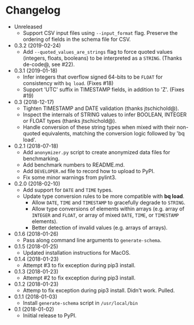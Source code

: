 # Changelog

* Unreleased
    * Support CSV input files using `--input_format` flag. Preserve
      the ordering of fields in the schema file for CSV.
* 0.3.2 (2019-02-24)
    * Add `--quoted_values_are_strings` flag to force quoted values (integers,
      floats, booleans) to be interpreted as a `STRING`. (Thanks de-code@,
      see #22).
* 0.3.1 (2019-01-18)
    * Infer integers that overflow signed 64-bits to be `FLOAT` for
      consistency with `bq load`. (Fixes #18)
    * Support 'UTC' suffix in TIMESTAMP fields, in addition to 'Z'. (Fixes #19)
* 0.3 (2018-12-17)
    * Tighten TIMESTAMP and DATE validation (thanks jtschichold@).
    * Inspect the internals of STRING values to infer BOOLEAN, INTEGER or FLOAT
      types (thanks jtschichold@).
    * Handle conversion of these string types when mixed with their non-quoted
      equivalents, matching the conversion logic followed by 'bq load'.
* 0.2.1 (2018-07-18)
    * Add `anonymizer.py` script to create anonymized data files for
      benchmarking.
    * Add benchmark numbers to README.md.
    * Add `DEVELOPER.md` file to record how to upload to PyPI.
    * Fix some minor warnings from pylint3.
* 0.2.0 (2018-02-10)
    * Add support for `DATE` and `TIME` types.
    * Update type conversion rules to be more compatible with **bq load**.
        * Allow `DATE`, `TIME` and `TIMESTAMP` to gracefully degrade to
          `STRING`.
        * Allow type conversions of elements within arrays
          (e.g. array of `INTEGER` and `FLOAT`, or array of mixed `DATE`,
          `TIME`, or `TIMESTAMP` elements).
        * Better detection of invalid values (e.g. arrays of arrays).
* 0.1.6 (2018-01-26)
    * Pass along command line arguments to `generate-schema`.
* 0.1.5 (2018-01-25)
    * Updated installation instructions for MacOS.
* 0.1.4 (2018-01-23)
    * Attempt #3 to fix exception during pip3 install.
* 0.1.3 (2018-01-23)
    * Attempt #2 to fix exception during pip3 install.
* 0.1.2 (2018-01-23)
    * Attemp to fix exception during pip3 install. Didn't work. Pulled.
* 0.1.1 (2018-01-03)
    * Install `generate-schema` script in `/usr/local/bin`
* 0.1 (2018-01-02)
    * Iniitial release to PyPI.
